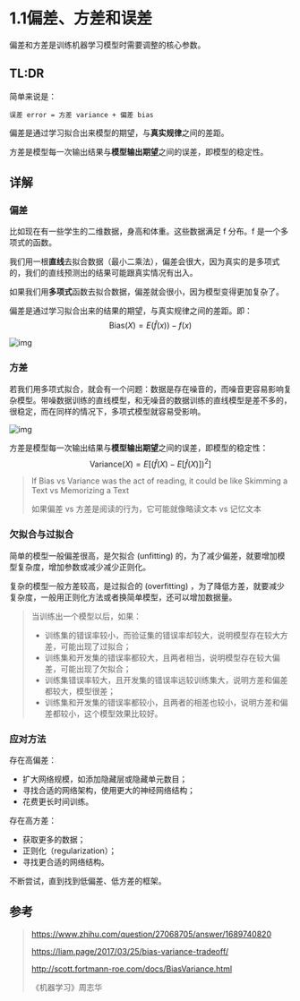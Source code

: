 # 1.1偏差、方差和误差

偏差和方差是训练机器学习模型时需要调整的核心参数。

## TL:DR

简单来说是：

`误差 error = 方差 variance + 偏差 bias`

偏差是通过学习拟合出来模型的期望，与**真实规律**之间的差距。

方差是模型每一次输出结果与**模型输出期望**之间的误差，即模型的稳定性。

## 详解

### 偏差

比如现在有一些学生的二维数据，身高和体重。这些数据满足 f 分布。f 是一个多项式的函数。

我们用一根**直线**去拟合数据（最小二乘法），偏差会很大，因为真实的是多项式的，我们的直线预测出的结果可能跟真实情况有出入。

如果我们用**多项式**函数去拟合数据，偏差就会很小，因为模型变得更加复杂了。

偏差是通过学习拟合出来的结果的期望，与真实规律之间的差距。即：
$$
\mathrm {Bias}(X) = E(\hat{f}(x)) - f(x)
$$


![img](https://gitee.com/xrandx/blog-figurebed/raw/master/img/20210624114952.jpeg)

### 方差

若我们用多项式拟合，就会有一个问题：数据是存在噪音的，而噪音更容易影响复杂模型。带噪数据训练的直线模型，和无噪音的数据训练的直线模型是差不多的，很稳定，而在同样的情况下，多项式模型就容易受影响。

![img](https://gitee.com/xrandx/blog-figurebed/raw/master/img/20210624114911.jpeg)



方差是模型每一次输出结果与**模型输出期望**之间的误差，即模型的稳定性：
$$
\mathrm {Variance}(X) = E[(\hat f(X) - E[\hat f(X)])^2]
$$


> If Bias vs Variance was the act of reading, it could be like Skimming a Text vs Memorizing a Text
>
> 如果偏差 vs 方差是阅读的行为，它可能就像略读文本 vs 记忆文本

### 欠拟合与过拟合

简单的模型一般偏差很高，是欠拟合 (unfitting) 的，为了减少偏差，就要增加模型复杂度，增加参数或减少减少正则化。

复杂的模型一般方差较高，是过拟合的 (overfitting) ，为了降低方差，就要减少复杂度，一般用正则化方法或者换简单模型，还可以增加数据量。

> 当训练出一个模型以后，如果：
>
> * 训练集的错误率较小，而验证集的错误率却较大，说明模型存在较大方差，可能出现了过拟合；
> * 训练集和开发集的错误率都较大，且两者相当，说明模型存在较大偏差，可能出现了欠拟合；
> * 训练集错误率较大，且开发集的错误率远较训练集大，说明方差和偏差都较大，模型很差；
> * 训练集和开发集的错误率都较小，且两者的相差也较小，说明方差和偏差都较小，这个模型效果比较好。

### 应对方法

存在高偏差：

* 扩大网络规模，如添加隐藏层或隐藏单元数目；
* 寻找合适的网络架构，使用更大的神经网络结构；
* 花费更长时间训练。

存在高方差：

* 获取更多的数据；
* 正则化（regularization）；
* 寻找更合适的网络结构。

不断尝试，直到找到低偏差、低方差的框架。



## 参考

> https://www.zhihu.com/question/27068705/answer/1689740820
>
> https://liam.page/2017/03/25/bias-variance-tradeoff/
>
> http://scott.fortmann-roe.com/docs/BiasVariance.html
>
> 《机器学习》周志华

